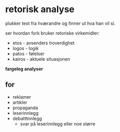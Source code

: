 # retorisk analyse

plukker text fra hværandre og finner ut hva han vil si.

ser hvordan fork bruker retoriske virkemidler:

- etos - avsenders troverdighet
- logos - logik
- patos - følelser
- kairos - aktuele situasjonen

**fargeleg analyser**

## for

- reklamer
- artikler
- propaganda
- leserinnlegg
- debatttnnlegg
  - svar på leserinnlegg eller noe større
